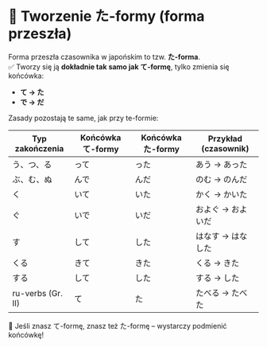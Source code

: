 # 📜 Tworzenie た-formy (forma przeszła)

Forma przeszła czasownika w japońskim to tzw. **た-forma**.  
✅ Tworzy się ją **dokładnie tak samo jak て-formę**, tylko zmienia się końcówka:

- **て → た**
- **で → だ**

Zasady pozostają te same, jak przy te-formie:

| Typ zakończenia | Końcówka て-formy | Końcówka た-formy | Przykład (czasownik) |
|------------------|------------------|-------------------|----------------------|
| う、つ、る        | って             | った              | あう → あった        |
| ぶ、む、ぬ        | んで             | んだ              | のむ → のんだ        |
| く               | いて             | いた              | かく → かいた        |
| ぐ               | いで             | いだ              | およぐ → およいだ    |
| す               | して             | した              | はなす → はなした    |
| くる             | きて             | きた              | くる → きた          |
| する             | して             | した              | する → した          |
| ru-verbs (Gr. II)| て               | た                | たべる → たべた      |

🧠 Jeśli znasz て-formę, znasz też た-formę – wystarczy podmienić końcówkę!
